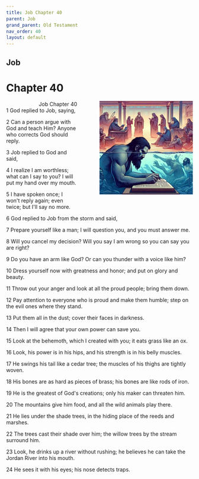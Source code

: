 ```yaml
---
title: Job Chapter 40
parent: Job
grand_parent: Old Testament
nav_order: 40
layout: default
---
```


## Job

# Chapter 40

<div style="clear: both; text-align: right;">
    <div style="max-width: 50%; height: auto; float: right; margin: 0 0 10px 10px; padding-left: 10%;">
        <img src="/assets/Image/Job/500/40.jpg" alt="Job Chapter 40" class="chapter-image">
    </div>
    <figcaption style="font-size: 14px; text-align: right;">Job Chapter 40</figcaption>
</div>
1 God replied to Job, saying,

2 Can a person argue with God and teach Him? Anyone who corrects God should reply.

3 Job replied to God and said,

4 I realize I am worthless; what can I say to you? I will put my hand over my mouth.

5 I have spoken once; I won't reply again; even twice; but I'll say no more.

6 God replied to Job from the storm and said,

7 Prepare yourself like a man; I will question you, and you must answer me.

8 Will you cancel my decision? Will you say I am wrong so you can say you are right?

9 Do you have an arm like God? Or can you thunder with a voice like him?

10 Dress yourself now with greatness and honor; and put on glory and beauty.

11 Throw out your anger and look at all the proud people; bring them down.

12 Pay attention to everyone who is proud and make them humble; step on the evil ones where they stand.

13 Put them all in the dust; cover their faces in darkness.

14 Then I will agree that your own power can save you.

15 Look at the behemoth, which I created with you; it eats grass like an ox.

16 Look, his power is in his hips, and his strength is in his belly muscles.

17 He swings his tail like a cedar tree; the muscles of his thighs are tightly woven.

18 His bones are as hard as pieces of brass; his bones are like rods of iron.

19 He is the greatest of God's creations; only his maker can threaten him.

20 The mountains give him food, and all the wild animals play there.

21 He lies under the shade trees, in the hiding place of the reeds and marshes.

22 The trees cast their shade over him; the willow trees by the stream surround him.

23 Look, he drinks up a river without rushing; he believes he can take the Jordan River into his mouth.

24 He sees it with his eyes; his nose detects traps.


